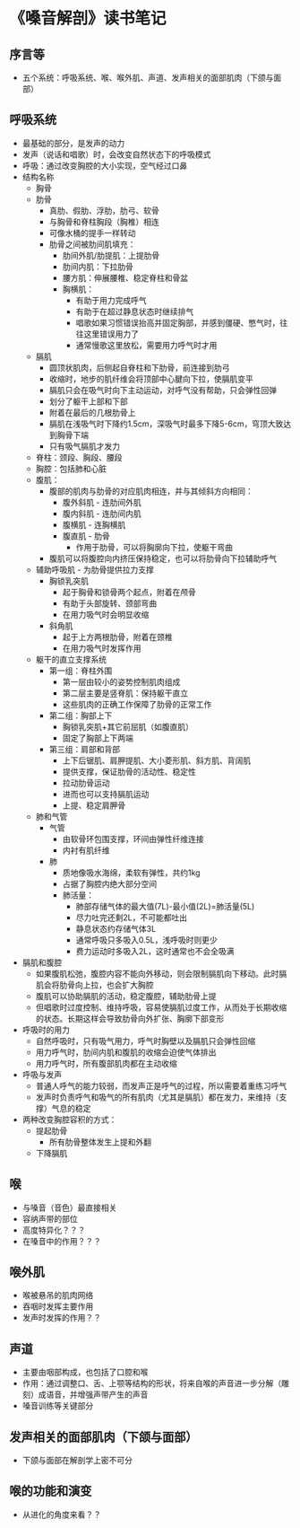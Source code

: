 # 《嗓音解剖》读书笔记

## 序言等
- 五个系统：呼吸系统、喉、喉外肌、声道、发声相关的面部肌肉（下颌与面部）

## 呼吸系统
- 最基础的部分，是发声的动力
- 发声（说话和唱歌）时，会改变自然状态下的呼吸模式
- 呼吸：通过改变胸腔的大小实现，空气经过口鼻
- 结构名称
  - 胸骨
  - 肋骨
    - 真肋、假肋、浮肋，肋弓、软骨
    - 与胸骨和脊柱胸段（胸椎）相连
    - 可像水桶的提手一样转动
    - 肋骨之间被肋间肌填充：
      - 肋间外肌/肋提肌：上提肋骨
      - 肋间内肌：下拉肋骨
      - 腰方肌：伸展腰椎、稳定脊柱和骨盆
      - 胸横肌：
        - 有助于用力完成呼气
        - 有助于在超过静息状态时继续排气
        - 唱歌如果习惯错误抬高并固定胸部，并感到僵硬、憋气时，往往这里错误用力了
        - 通常慢歌这里放松，需要用力呼气时才用
  - 膈肌
    - 圆顶状肌肉，后侧起自脊柱和下肋骨，前连接到肋弓
    - 收缩时，地步的肌纤维会将顶部中心腱向下拉，使膈肌变平
    - 膈肌只会在吸气时向下主动运动，对呼气没有帮助，只会弹性回弹
    - 划分了躯干上部和下部
    - 附着在最后的几根肋骨上
    - 膈肌在浅吸气时下降约1.5cm，深吸气时最多下降5-6cm，穹顶大致达到胸骨下端
    - 只有吸气膈肌才发力
  - 脊柱：颈段、胸段、腰段
  - 胸腔：包括肺和心脏
  - 腹肌：
    - 腹部的肌肉与肋骨的对应肌肉相连，并与其倾斜方向相同：
      - 腹外斜肌 - 连肋间外肌
      - 腹内斜肌 - 连肋间内肌
      - 腹横肌 - 连胸横肌
      - 腹直肌 - 肋骨
        - 作用于肋骨，可以将胸廓向下拉，使躯干弯曲
    - 腹肌可以将腹腔向内挤压保持稳定，也可以将肋骨向下拉辅助呼气
  - 辅助呼吸肌 - 为肋骨提供拉力支撑
    - 胸锁乳突肌
      - 起于胸骨和锁骨两个起点，附着在颅骨
      - 有助于头部旋转、颈部弯曲
      - 在用力吸气时会明显收缩
    - 斜角肌
      - 起于上方两根肋骨，附着在颈椎
      - 在用力吸气时发挥作用
  - 躯干的直立支撑系统
    - 第一组：脊柱外围
      - 第一层由较小的姿势控制肌肉组成
      - 第二层主要是竖脊肌：保持躯干直立
      - 这些肌肉的正确工作保障了肋骨的正常工作
    - 第二组：胸部上下
      - 胸锁乳突肌+其它前屈肌（如腹直肌）
      - 固定了胸部上下两端
    - 第三组：肩部和背部
      - 上下后锯肌、肩胛提肌、大小菱形肌、斜方肌、背阔肌
      - 提供支撑，保证肋骨的活动性、稳定性
      - 拉动肋骨运动
      - 进而也可以支持膈肌运动
      - 上提、稳定肩胛骨
  - 肺和气管
    - 气管
      - 由软骨环包围支撑，环间由弹性纤维连接
      - 内衬有肌纤维
    - 肺
      - 质地像吸水海绵，柔软有弹性，共约1kg
      - 占据了胸腔内绝大部分空间
      - 肺活量：
        - 肺部存储气体的最大值(7L)-最小值(2L)=肺活量(5L)
        - 尽力吐完还剩2L，不可能都吐出
        - 静息状态约存储气体3L
        - 通常呼吸只多吸入0.5L，浅呼吸时则更少
        - 费力运动时多吸入2L，这时通常也不会全吸满
- 膈肌和腹腔
  - 如果腹肌松弛，腹腔内容不能向外移动，则会限制膈肌向下移动。此时膈肌会将肋骨向上拉，也会扩大胸腔
  - 腹肌可以协助膈肌的活动，稳定腹腔，辅助肋骨上提
  - 但唱歌时过度控制、维持呼吸，容易使膈肌过度工作，从而处于长期收缩的状态。长期这样会导致肋骨向外扩张、胸廓下部变形
- 呼吸时的用力
  - 自然呼吸时，只有吸气用力，呼气时胸壁以及膈肌只会弹性回缩
  - 用力呼气时，肋间内肌和腹肌的收缩会迫使气体排出
  - 用力呼气时，所有腹部肌肉都在主动收缩
- 呼吸与发声
  - 普通人呼气的能力较弱，而发声正是呼气的过程，所以需要着重练习呼气
  - 发声时负责呼气和吸气的所有肌肉（尤其是膈肌）都在发力，来维持（支撑）气息的稳定
- 两种改变胸腔容积的方式：
  - 提起肋骨
    - 所有肋骨整体发生上提和外翻
  - 下降膈肌

## 喉
- 与嗓音（音色）最直接相关
- 容纳声带的部位
- 高度特异化？？？
- 在嗓音中的作用？？？

## 喉外肌
- 喉被悬吊的肌肉网络
- 吞咽时发挥主要作用
- 发声时发挥的作用？？

## 声道
- 主要由咽部构成，也包括了口腔和喉
- 作用：通过调整口、舌、上颚等结构的形状，将来自喉的声音进一步分解（雕刻）成语音，并增强声带产生的声音
- 嗓音训练等关键部分

## 发声相关的面部肌肉（下颌与面部）
- 下颌与面部在解剖学上密不可分

## 喉的功能和演变
- 从进化的角度来看？？

